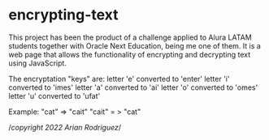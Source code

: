 # encrypting-text
This project has been the product of a challenge applied to Alura LATAM students together with Oracle Next Education, being me one of them. 
It is a web page that allows the functionality of encrypting and decrypting text using JavaScript.

The encryptation "keys" are: 
letter 'e' converted to 'enter' 
letter 'i' converted to 'imes' 
letter 'a' converted to 'ai' 
letter 'o' converted to 'omes' 
letter 'u' converted to 'ufat'

Example: "cat" => "cait" "cait" = > "cat"

/*copyright 2022 Arian Rodriguez*/
